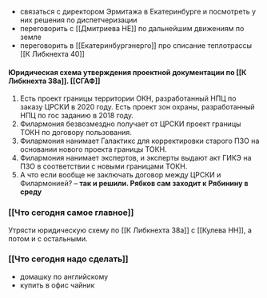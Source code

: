 - связаться с директором Эрмитажа в Екатеринбурге и посмотреть у них решения по диспетчеризации
- переговорить с [[Дмитриева НЕ]] по дальнейшим движениям по земле 
- переговорить в [[Екатеринбургэнерго]] про списание теплотрассы [[К Либкнехта 40]]

#### Юридическая схема утверждения проектной документации по [[К Либкнехта 38а]]. [[СГАФ]]
1. Есть проект границы территории ОКН, разработанный НПЦ по заказу ЦРСКИ в 2020 году. Есть проект зон охраны, разработанный НПЦ по гос заданию в 2018 году.
2. Филармония безвозмездно получает от ЦРСКИ проект границы ТОКН по договору пользования.
3. Филармония нанимает Галактикс для корректировки старого ПЗО на основании нового проекта границы ТОКН.
4. Филармония нанимает экспертов, и эксперты выдают акт ГИКЭ на ПЗО в соответствии с новыми границами ТОКН.
5. А что если вообще не заключать договор между ЦРСКИ и Филармонией? – **так и решили. Рябков сам заходит к Рябинину в среду**

### [[Что сегодня самое главное]]
Утрясти юридическую схему по [[К Либкнехта 38а]] с [[Кулева НН]], а потом и с остальными.

### [[Что сегодня надо сделать]]
- домашку по английскому
-  купить в офис чайник

